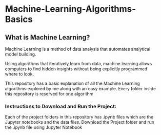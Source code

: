 # Machine-Learning-Algorithms-Basics

## What is Machine Learning?
Machine Learning is a method of data analysis that automates analytical model building.

Using algorithms that iteratively learn from data, machine learning allows computers to find hidden insights without being explicitly programmed where to look.

This repository has a basic explanation of all the Machine Learning algorithms explored by me along with an easy example. Every folder inside this repository is reserved for one algorithm


### Instructions to Download and Run the Project:
Each of the project folders in this repository has .ipynb files which are the Jupyter notebooks and the data files.
Download the Project folder and run the .ipynb file using Jupyter Notebook

